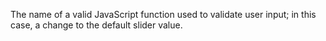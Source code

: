 The name of a valid JavaScript function used to validate user input; in this case,
a change to the default slider value.

